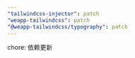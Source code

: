 ```yaml
---
"tailwindcss-injector": patch
"weapp-tailwindcss": patch
"@weapp-tailwindcss/typography": patch
---
```


chore: 依赖更新
